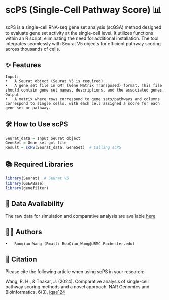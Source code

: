 # scPS (Single-Cell Pathway Score) 📊

scPS is a single-cell RNA-seq gene set analysis (scGSA) method designed to evaluate gene set activity at the single-cell level. It utilizes functions within an R script, eliminating the need for additional installation. The tool integrates seamlessly with Seurat V5 objects for efficient pathway scoring across thousands of cells.

## ✨ Features
	Input:
	•	A Seurat object (Seurat V5 is required)
	•	A gene set file in GMT (Gene Matrix Transposed) format. This file should contain gene set names, descriptions, and the associated genes.
	Output:
	•	A matrix where rows correspond to gene sets/pathways and columns correspond to single cells, with each cell assigned a score for each gene set or pathway.

## 🛠️ How to Use scPS
```R
Seurat_data = Input Seurat object  
GeneSet = Gene set gmt file  
Result = scPS(Seurat_data, GeneSet)  # Calling scPS  
```

## 📚 Required Libraries
```R
library(Seurat)  # Seurat V5
library(GSEABase)
library(genefilter)
```

## 🔗 Data Availability

The raw data for simulation and comparative analysis are available [here](https://drive.google.com/drive/folders/1Gvp4ydnJbHZEDIxLjyt0xrQcbMziwDBF?usp=drive_link)

## 👩‍🔬 Authors

	•	Ruoqiao Wang (Email: RuoQiao_Wang@URMC.Rochester.edu)

## 📄 Citation

Please cite the following article when using scPS in your research:

Wang, R. H., & Thakar, J. (2024). Comparative analysis of single-cell pathway scoring methods and a novel approach. NAR Genomics and Bioinformatics, 6(3), [lqae124](https://academic.oup.com/nargab/article/6/3/lqae124/7770961)


